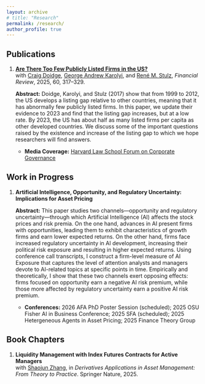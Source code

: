 ```yaml
---
layout: archive
# title: "Research"
permalink: /research/
author_profile: true
---
```


## Publications

1. **<a href="https://onlinelibrary.wiley.com/doi/10.1111/fire.12439" target="_blank">Are There Too Few Publicly Listed Firms in the US?</a>**  
with <a href="https://discover.research.utoronto.ca/7530-craig-doidge" target="_blank">Craig Doidge</a>, <a href="https://www.johnson.cornell.edu/faculty-research/faculty/gak56/" target="_blank">George Andrew Karolyi</a>, and <a href="https://u.osu.edu/stulz.1/" target="_blank">René M. Stulz</a>, *Financial Review*, 2025, 60, 317–329.

   <span class="abstract-paragraph"><strong>Abstract:</strong> Doidge, Karolyi, and Stulz (2017) show that from 1999 to 2012, the US develops a listing gap relative to other countries, meaning that it has abnormally few publicly listed firms. In this paper, we update their evidence to 2023 and find that the listing gap increases, but at a low rate. By 2023, the US has about half as many listed firms per capita as other developed countries. We discuss some of the important questions raised by the existence and increase of the listing gap to which we hope researchers will find answers.</span>
   
   - **Media Coverage:** <a href="https://corpgov.law.harvard.edu/2025/04/02/are-there-too-few-publicly-listed-firms-in-the-us/" target="_blank">Harvard Law School Forum on Corporate Governance</a>



## Work in Progress

1. **Artificial Intelligence, Opportunity, and Regulatory Uncertainty: Implications for Asset Pricing** 

   <span class="abstract-paragraph"><strong>Abstract:</strong> This paper studies two channels—opportunity and regulatory uncertainty—through which
Artificial Intelligence (AI) affects the stock prices and risk premia. On the one hand, advances
in AI present firms with opportunities, leading them to exhibit characteristics of growth
firms and earn lower expected returns. On the other hand, firms face increased regulatory
uncertainty in AI development, increasing their political risk exposure and resulting in higher
expected returns. Using conference call transcripts, I construct a firm-level measure of AI
Exposure that captures the level of attention analysts and managers devote to AI-related
topics at specific points in time. Empirically and theoretically, I show that these two channels
exert opposing effects: firms focused on opportunity earn a negative AI risk premium, while
those more affected by regulatory uncertainty earn a positive AI risk premium.</span> 

   - **Conferences:** 2026 AFA PhD Poster Session (scheduled); 2025 OSU Fisher AI in Business Conference; 2025 SFA (scheduled); 2025 Hetergeneous Agents in Asset Pricing; 2025 Finance Theory Group

## Book Chapters

1. **Liquidity Management with Index Futures Contracts for Active Managers**  
with <a href="https://sites.google.com/view/zhangshaojun/shaojun-zhang" target="_blank">Shaojun Zhang</a>, in *Derivatives Applications in Asset Management: From Theory to Practice*. Springer Nature, 2025.